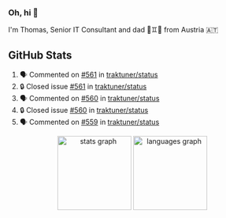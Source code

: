 ### Oh, hi 👋

I'm Thomas, Senior IT Consultant and dad 👶♊️👶 from Austria 🇦🇹

<!--
**traktuner/traktuner** is a ✨ _special_ ✨ repository because its `README.md` (this file) appears on your GitHub profile.

Here are some ideas to get you started:

- 🔭 I’m currently working on ...
- 🌱 I’m currently learning ...
- 👯 I’m looking to collaborate on ...
- 🤔 I’m looking for help with ...
- 💬 Ask me about ...
- 📫 How to reach me: ...
- 😄 Pronouns: ...
- ⚡ Fun fact: ...
-->

</div>

## GitHub Stats
<!--START_SECTION:activity-->
1. 🗣 Commented on [#561](https://github.com/traktuner/status/issues/561#issuecomment-2826912705) in [traktuner/status](https://github.com/traktuner/status)
2. 🔒 Closed issue [#561](https://github.com/traktuner/status/issues/561) in [traktuner/status](https://github.com/traktuner/status)
3. 🗣 Commented on [#560](https://github.com/traktuner/status/issues/560#issuecomment-2826912566) in [traktuner/status](https://github.com/traktuner/status)
4. 🔒 Closed issue [#560](https://github.com/traktuner/status/issues/560) in [traktuner/status](https://github.com/traktuner/status)
5. 🗣 Commented on [#559](https://github.com/traktuner/status/issues/559#issuecomment-2826912449) in [traktuner/status](https://github.com/traktuner/status)
<!--END_SECTION:activity-->

<div align="center">
  <img src="https://github-readme-stats.vercel.app/api?username=traktuner&hide_title=false&hide_rank=false&show_icons=true&include_all_commits=true&count_private=true&disable_animations=false&theme=dracula&locale=en&hide_border=false&order=1" height="150" alt="stats graph"  />
  <img src="https://github-readme-stats.vercel.app/api/top-langs?username=traktuner&locale=en&hide_title=false&layout=compact&card_width=320&langs_count=5&theme=dracula&hide_border=false&order=2" height="150" alt="languages graph"  />
</div>

